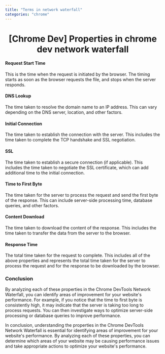 ```yaml
---
title: "Terms in network waterfall"
categories: "chrome"
---
```


<h1 align="center">[Chrome Dev] Properties in chrome dev network waterfall</h1>

#### Request Start Time

This is the time when the request is initiated by the browser. The timing starts as soon as the browser requests the file, and stops when the server responds.

#### DNS Lookup

The time taken to resolve the domain name to an IP address. This can vary depending on the DNS server, location, and other factors.

#### Initial Connection

The time taken to establish the connection with the server. This includes the time taken to complete the TCP handshake and SSL negotiation.

#### SSL

The time taken to establish a secure connection (if applicable). This includes the time taken to negotiate the SSL certificate, which can add additional time to the initial connection.

#### Time to First Byte

The time taken for the server to process the request and send the first byte of the response. This can include server-side processing time, database queries, and other factors.

#### Content Download

The time taken to download the content of the response. This includes the time taken to transfer the data from the server to the browser.

#### Response Time

The total time taken for the request to complete. This includes all of the above properties and represents the total time taken for the server to process the request and for the response to be downloaded by the browser.

### Conclusion

By analyzing each of these properties in the Chrome DevTools Network Waterfall, you can identify areas of improvement for your website's performance. For example, if you notice that the time to first byte is consistently high, it may indicate that the server is taking too long to process requests. You can then investigate ways to optimize server-side processing or database queries to improve performance.

In conclusion, understanding the properties in the Chrome DevTools Network Waterfall is essential for identifying areas of improvement for your website's performance. By analyzing each of these properties, you can determine which areas of your website may be causing performance issues and take appropriate actions to optimize your website's performance.
